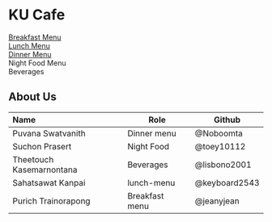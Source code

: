 # KU Cafe


[Breakfast Menu](Menu.md#breakfast-menu)<br>
[Lunch Menu](Menu.md#Lunch-Menu)<br>
[Dinner Menu](Menu.md#Dinner-Menu)<br>
Night Food Menu<br>
Beverages

## About Us


| Name      | Role      | Github   |
|:----------|-----------|----------|
| Puvana Swatvanith              | Dinner menu      | @Noboomta       |
| Suchon Prasert                 | Night Food       | @toey10112      |
| Theetouch Kasemarnontana       | Beverages        | @lisbono2001    |
| Sahatsawat Kanpai | lunch-menu | @keyboard2543 |
| Purich Trainorapong   | Breakfast menu | @jeanyjean |

